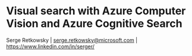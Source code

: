 # Visual search with Azure Computer Vision and Azure Cognitive Search

Serge Retkowsky | serge.retkowsky@microsoft.com | https://www.linkedin.com/in/serger/
